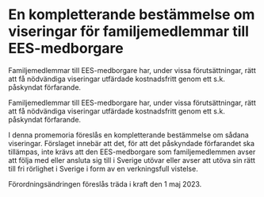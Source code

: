 # En kompletterande bestämmelse om viseringar för familjemedlemmar till EES-medborgare

Familje­medlem­mar till EES-medborgare har, under vissa förut­sättningar, rätt att få nödvän­diga viseringar utfär­dade kostnads­fritt genom ett s.k. påskyndat förfarande.

Familje­medlem­mar till EES-medborgare har, under vissa förut­sättningar, rätt att få nödvän­diga viseringar utfär­dade kostnads­fritt genom ett s.k. påskyndat förfarande.

I denna pro­memoria föreslås en komplet­terande bestäm­melse om sådana viseringar. Förslaget innebär att det, för att det påskyn­dade förfaran­det ska tilläm­pas, inte krävs att den EES-med­borgare som familje­medlem­men avser att följa med eller ansluta sig till i Sverige utövar eller avser att utöva sin rätt till fri rörlighet i Sverige i form av en verk­nings­full vistelse.

Förord­nings­ändringen föreslås träda i kraft den 1 maj 2023.
